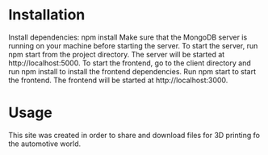 # Installation
Install dependencies: npm install
Make sure that the MongoDB server is running on your machine before starting the server.
To start the server, run npm start from the project directory. The server will be started at http://localhost:5000.
To start the frontend, go to the client directory and run npm install to install the frontend dependencies.
Run npm start to start the frontend. The frontend will be started at http://localhost:3000.

# Usage
This site was created in order to share and download files for 3D printing fo the automotive world.
